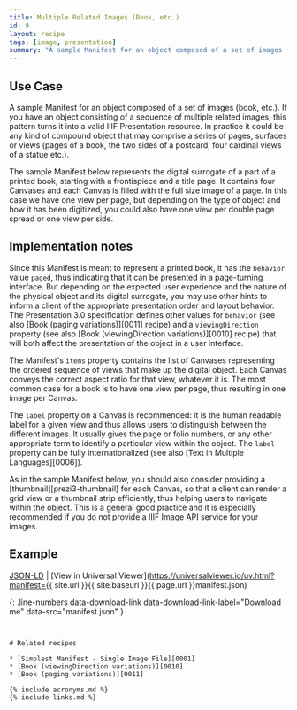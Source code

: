 ```yaml
---
title: Multiple Related Images (Book, etc.)
id: 9
layout: recipe
tags: [image, presentation]
summary: "A sample Manifest for an object composed of a set of images (book, etc.)."
---
```



## Use Case

A sample Manifest for an object composed of a set of images (book, etc.). If you have an object consisting of a sequence of multiple related images, this pattern turns it into a valid IIIF Presentation resource. In practice it could be any kind of compound object that may comprise a series of pages, surfaces or views (pages of a book, the two sides of a postcard, four cardinal views of a statue etc.).

The sample Manifest below represents the digital surrogate of a part of a printed book, starting with a frontispiece and a title page. It contains four Canvases and each Canvas is filled with the full size image of a page. In this case we have one view per page, but depending on the type of object and how it has been digitized, you could also have one view per double page spread or one view per side.


## Implementation notes

Since this Manifest is meant to represent a printed book, it has the `behavior` value `paged`, thus indicating that it can be presented in a page-turning interface. But depending on the expected user experience and the nature of the physical object and its digital surrogate, you may use other hints to inform a client of the appropriate presentation order and layout behavior. The Presentation 3.0 specification defines other values for `behavior` (see also [Book (paging variations)][0011] recipe) and a `viewingDirection` property (see also [Book (viewingDirection variations)][0010] recipe) that will both affect the presentation of the object in a user interface.

The Manifest's `items` property contains the list of Canvases representing the ordered sequence of views that make up the digital object. Each Canvas conveys the correct aspect ratio for that view, whatever it is. The most common case for a book is to have one view per page, thus resulting in one image per Canvas.

The `label` property on a Canvas is recommended: it is the human readable label for a given view and thus allows users to distinguish between the different images. It usually gives the page or folio numbers, or any other appropriate term to identify a particular view within the object. The `label` property can be fully internationalized (see also [Text in Multiple Languages][0006]).

As in the sample Manifest below, you should also consider providing a [thumbnail][prezi3-thumbnail] for each Canvas, so that a client can render a grid view or a thumbnail strip efficiently, thus helping users to navigate within the object. This is a general good practice and it is especially recommended if you do not provide a IIIF Image API service for your images.


## Example

[JSON-LD](manifest.json)
 | [View in Universal Viewer](https://universalviewer.io/uv.html?manifest={{ site.url }}{{ site.baseurl }}{{ page.url }}manifest.json) 

{: .line-numbers data-download-link data-download-link-label="Download me" data-src="manifest.json" }
```json
```
```

# Related recipes

* [Simplest Manifest - Single Image File][0001]
* [Book (viewingDirection variations)][0010]
* [Book (paging variations)][0011]

{% include acronyms.md %}
{% include links.md %}

